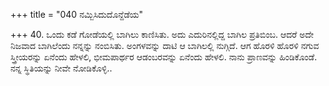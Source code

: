 +++
title = "040 ನಮ್ಬಿಸಿದುದೊನ್ದೆಡೆಯ"

+++
40. ಒಂದು ಕಡೆ ಗೋಡೆಯಲ್ಲಿ ಬಾಗಿಲು ಕಾಣಿಸಿತು. ಅದು ಎದುರಿನಲ್ಲಿದ್ದ ಬಾಗಿಲ ಪ್ರತಿಬಿಂಬ. ಆದರೆ ಅದೇ ನಿಜವಾದ ಬಾಗಿಲೆಂದು ನನ್ನನ್ನು ನಂಬಿಸಿತು. ಅಂಗಳವನ್ನು ದಾಟಿ ಆ ಬಾಗಿಲಲ್ಲಿ ನುಗ್ಗಿದೆ. ಆಗ ಹೊರಳಿ ಹೊರಳಿ ನಗುವ ಸ್ತ್ರೀಯರನ್ನು ಏನೆಂದು ಹೇಳಲಿ, ಭೀಮಪಾರ್ಥರ ಆಡಂಬರವನ್ನು ಏನೆಂದು ಹೇಳಲಿ. ನಾನು ಪ್ರಾಣವನ್ನು ಹಿಂಡಿಕೊಂಡೆ. ನನ್ನ ಸ್ಥಿತಿಯನ್ನು ನೀವೇ ನೋಡಿಕೊಳ್ಳಿ..